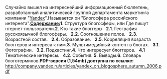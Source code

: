 Случайно вышел на интереснейший информационный бюллетень, разработанный аналитической группой департамента маркетинга компании "<a href="http://yandex.ru/">Yandex</a>".Называется он "Блогосфера российского интернета".<ins><strong>Содержание:</strong></ins><strong>1</strong>. Структура блогосферы, или Где пишут нтернет-пользователи.<strong>2</strong>. Кто такие блоггеры&nbsp;&nbsp;&nbsp;<strong>2.1</strong>. География русскоязычной блогосферы.&nbsp;&nbsp;&nbsp;<strong>2.2</strong>. Соотношение полов.&nbsp;&nbsp;&nbsp;<strong>2.3</strong>. Возрастной состав.&nbsp;&nbsp;&nbsp;<strong>2.4</strong>. Образование.&nbsp;&nbsp;&nbsp;<strong>2.5</strong>. Корреляция возраста блоггеров и интереса к ним.<strong>3</strong>. Мультимедийный контент в блогах.&nbsp;&nbsp;&nbsp;<strong>3.1</strong>. Фотографии.&nbsp;&nbsp;&nbsp;<strong>3.2</strong>. Подкастинг.<strong>4</strong>. Что интересует блоггеров.&nbsp;&nbsp;&nbsp;<strong>4.1</strong> Тематические интересы.&nbsp;&nbsp;&nbsp;<strong>4.2</strong>. События. <strong>5</strong>. Выводы.<strong>6</strong>. Словарь блоготерминов.<strong>PDF-версия (1,54mb) доступна по ссылке:</strong> <a href="http://company.yandex.ru/articles/yandex_on_blogosphere_autumn_2006.pdf">http://company.yandex.ru/articles/yandex_on_blogosphere_autumn_2006.pdf</a>